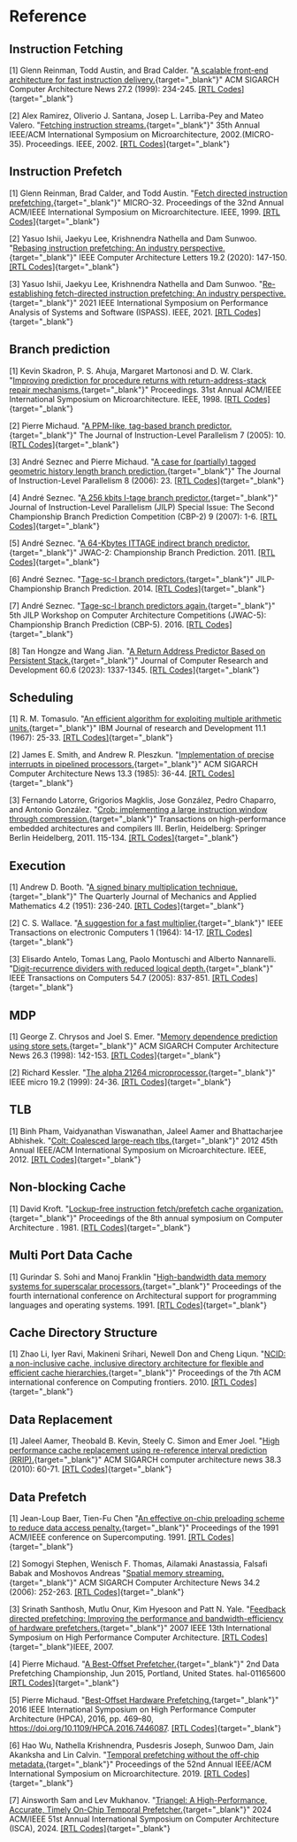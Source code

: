 # Reference

## Instruction Fetching

[1] Glenn Reinman, Todd Austin, and Brad Calder. "[A scalable front-end architecture for fast instruction delivery.](https://doi.org/10.1145/307338.300999){target="_blank"}" ACM SIGARCH Computer Architecture News 27.2 (1999): 234-245. [[RTL Codes]](https://github.com/OpenXiangShan/XiangShan/blob/master/src/main/scala/xiangshan/frontend/NewFtq.scala){target="_blank"}

[2] Alex Ramirez, Oliverio J. Santana, Josep L. Larriba-Pey and Mateo Valero. "[Fetching instruction streams.](https://doi.org/10.1109/MICRO.2002.1176264){target="_blank"}" 35th Annual IEEE/ACM International Symposium on Microarchitecture, 2002.(MICRO-35). Proceedings. IEEE, 2002. [[RTL Codes]](https://github.com/OpenXiangShan/XiangShan/blob/master/src/main/scala/xiangshan/frontend){target="_blank"}

## Instruction Prefetch

[1] Glenn Reinman, Brad Calder, and Todd Austin. "[Fetch directed instruction prefetching.](https://doi.org/10.1109/MICRO.1999.809439){target="_blank"}" MICRO-32. Proceedings of the 32nd Annual ACM/IEEE International Symposium on Microarchitecture. IEEE, 1999. [[RTL Codes]](https://github.com/OpenXiangShan/XiangShan/blob/master/src/main/scala/xiangshan/frontend/icache){target="_blank"}

[2] Yasuo Ishii, Jaekyu Lee, Krishnendra Nathella and Dam Sunwoo. "[Rebasing instruction prefetching: An industry perspective.](https://doi.org/10.1109/LCA.2020.3035068){target="_blank"}" IEEE Computer Architecture Letters 19.2 (2020): 147-150. [[RTL Codes]](https://github.com/OpenXiangShan/XiangShan/blob/master/src/main/scala/xiangshan/frontend){target="_blank"}

[3] Yasuo Ishii, Jaekyu Lee, Krishnendra Nathella and Dam Sunwoo. "[Re-establishing fetch-directed instruction prefetching: An industry perspective.](https://doi.org/10.1109/ISPASS51385.2021.00034){target="_blank"}" 2021 IEEE International Symposium on Performance Analysis of Systems and Software (ISPASS). IEEE, 2021. [[RTL Codes]](https://github.com/OpenXiangShan/XiangShan/blob/master/src/main/scala/xiangshan/frontend){target="_blank"}

## Branch prediction

[1] Kevin Skadron, P. S. Ahuja, Margaret Martonosi and D. W. Clark. "[Improving prediction for procedure returns with return-address-stack repair mechanisms.](https://doi.org/10.1109/MICRO.1998.742787){target="_blank"}" Proceedings. 31st Annual ACM/IEEE International Symposium on Microarchitecture. IEEE, 1998. [[RTL Codes]](https://github.com/OpenXiangShan/XiangShan/blob/master/src/main/scala/xiangshan/frontend/newRAS.scala){target="_blank"}

[2] Pierre Michaud. "[A PPM-like, tag-based branch predictor.](https://inria.hal.science/hal-03406188){target="_blank"}" The Journal of Instruction-Level Parallelism 7 (2005): 10. [[RTL Codes]](https://github.com/OpenXiangShan/XiangShan/blob/master/src/main/scala/xiangshan/frontend/Tage.scala){target="_blank"}

[3] André Seznec and Pierre Michaud. "[A case for (partially) tagged geometric history length branch prediction.](https://inria.hal.science/hal-03408381){target="_blank"}" The Journal of Instruction-Level Parallelism 8 (2006): 23. [[RTL Codes]](https://github.com/OpenXiangShan/XiangShan/blob/master/src/main/scala/xiangshan/frontend/Tage.scala){target="_blank"}

[4] André Seznec. "[A 256 kbits l-tage branch predictor.](http://www.irisa.fr/caps/people/seznec/L-TAGE.pdf){target="_blank"}" Journal of Instruction-Level Parallelism (JILP) Special Issue: The Second Championship Branch Prediction Competition (CBP-2) 9 (2007): 1-6. [[RTL Codes]](https://github.com/OpenXiangShan/XiangShan/blob/master/src/main/scala/xiangshan/frontend/Tage.scala){target="_blank"}

[5] André Seznec. "[A 64-Kbytes ITTAGE indirect branch predictor.](https://inria.hal.science/hal-00639041){target="_blank"}" JWAC-2: Championship Branch Prediction. 2011. [[RTL Codes]](https://github.com/OpenXiangShan/XiangShan/blob/master/src/main/scala/xiangshan/frontend/ITTAGE.scala){target="_blank"}

[6] André Seznec. "[Tage-sc-l branch predictors.](https://inria.hal.science/hal-01086920){target="_blank"}" JILP-Championship Branch Prediction. 2014. [[RTL Codes]](https://github.com/OpenXiangShan/XiangShan/blob/master/src/main/scala/xiangshan/frontend/SC.scala){target="_blank"}

[7] André Seznec. "[Tage-sc-l branch predictors again.](https://inria.hal.science/hal-01354253){target="_blank"}" 5th JILP Workshop on Computer Architecture Competitions (JWAC-5): Championship Branch Prediction (CBP-5). 2016. [[RTL Codes]](https://github.com/OpenXiangShan/XiangShan/blob/master/src/main/scala/xiangshan/frontend/SC.scala){target="_blank"}

[8] Tan Hongze and Wang Jian. "[A Return Address Predictor Based on Persistent Stack.](https://crad.ict.ac.cn/en/article/doi/10.7544/issn1000-1239.202111274){target="_blank"}" Journal of Computer Research and Development 60.6 (2023): 1337-1345. [[RTL Codes]](https://github.com/OpenXiangShan/XiangShan/blob/master/src/main/scala/xiangshan/frontend/newRAS.scala){target="_blank"}

## Scheduling

[1] R. M. Tomasulo. "[An efficient algorithm for exploiting multiple arithmetic units.](https://doi.org/10.1147/rd.111.0025){target="_blank"}" IBM Journal of research and Development 11.1 (1967): 25-33. [[RTL Codes]](https://github.com/OpenXiangShan/XiangShan/tree/master/src/main/scala/xiangshan/backend){target="_blank"}

[2] James E. Smith, and Andrew R. Pleszkun. "[Implementation of precise interrupts in pipelined processors.](https://doi.org/10.1145/327070.327125){target="_blank"}" ACM SIGARCH Computer Architecture News 13.3 (1985): 36-44. [[RTL Codes]](https://github.com/OpenXiangShan/XiangShan/blob/master/src/main/scala/xiangshan/backend/rob/Rob.scala){target="_blank"}

[3] Fernando Latorre, Grigorios Magklis, Jose González, Pedro Chaparro, and Antonio González. "[Crob: implementing a large instruction window through compression.](https://doi.org/10.1007/978-3-642-19448-1_7){target="_blank"}" Transactions on high-performance embedded architectures and compilers III. Berlin, Heidelberg: Springer Berlin Heidelberg, 2011. 115-134. [[RTL Codes]](https://github.com/OpenXiangShan/XiangShan/blob/master/src/main/scala/xiangshan/backend/rename/CompressUnit.scala){target="_blank"}

## Execution

[1] Andrew D. Booth. "[A signed binary multiplication technique.](https://doi.org/10.1093/qjmam/4.2.236){target="_blank"}" The Quarterly Journal of Mechanics and Applied Mathematics 4.2 (1951): 236-240. [[RTL Codes]](https://github.com/OpenXiangShan/XiangShan/blob/master/src/main/scala/xiangshan/backend/fu/Multiplier.scala){target="_blank"}

[2] C. S. Wallace. "[A suggestion for a fast multiplier.](https://doi.org/10.1109/PGEC.1964.263830){target="_blank"}" IEEE Transactions on electronic Computers 1 (1964): 14-17. [[RTL Codes]](https://github.com/OpenXiangShan/XiangShan/blob/master/src/main/scala/xiangshan/backend/fu/Multiplier.scala){target="_blank"}

[3] Elisardo Antelo, Tomas Lang, Paolo Montuschi and Alberto Nannarelli. "[Digit-recurrence dividers with reduced logical depth.](https://doi.org/10.1109/TC.2005.115){target="_blank"}" IEEE Transactions on Computers 54.7 (2005): 837-851. [[RTL Codes]](https://github.com/OpenXiangShan/XiangShan/blob/master/src/main/scala/xiangshan/backend/fu/SRT16Divider.scala){target="_blank"}

## MDP

[1] George Z. Chrysos and Joel S. Emer. "[Memory dependence prediction using store sets.](https://doi.org/10.1145/279361.279378){target="_blank"}" ACM SIGARCH Computer Architecture News 26.3 (1998): 142-153. [[RTL Codes]](https://github.com/OpenXiangShan/XiangShan/blob/master/src/main/scala/xiangshan/mem/mdp/StoreSet.scala){target="_blank"}

[2] Richard Kessler. "[The alpha 21264 microprocessor.](https://doi.org/10.1109/40.755465){target="_blank"}" IEEE micro 19.2 (1999): 24-36. [[RTL Codes]](https://github.com/OpenXiangShan/XiangShan/blob/master/src/main/scala/xiangshan/mem/mdp/WaitTable.scala){target="_blank"}

## TLB

[1] Binh Pham, Vaidyanathan Viswanathan, Jaleel Aamer and Bhattacharjee Abhishek. "[Colt: Coalesced large-reach tlbs.](https://doi.org/10.1109/MICRO.2012.32){target="_blank"}" 2012 45th Annual IEEE/ACM International Symposium on Microarchitecture. IEEE, 2012. [[RTL Codes]](https://github.com/OpenXiangShan/XiangShan/blob/master/src/main/scala/xiangshan/cache/mmu/TLB.scala){target="_blank"}

## Non-blocking Cache

[1] David Kroft. "[Lockup-free instruction fetch/prefetch cache organization.](https://dl.acm.org/doi/10.5555/800052.801868){target="_blank"}" Proceedings of the 8th annual symposium on Computer Architecture
. 1981. [[RTL Codes]](https://github.com/OpenXiangShan/XiangShan/blob/master/src/main/scala/xiangshan/cache/dcache/mainpipe/MissQueue.scala){target="_blank"}

## Multi Port Data Cache

[1] Gurindar S. Sohi and Manoj Franklin "[High-bandwidth data memory systems for superscalar processors.](https://github.com/OpenXiangShan/XiangShan/blob/master/src/main/scala/xiangshan/cache/dcache/data/BankedDataArray.scala){target="_blank"}" Proceedings of the fourth international conference on Architectural support for programming languages and operating systems. 1991. [[RTL Codes]](){target="_blank"}

## Cache Directory Structure

[1] Zhao Li, Iyer Ravi, Makineni Srihari, Newell Don and Cheng Liqun. "[NCID: a non-inclusive cache, inclusive directory architecture for flexible and efficient cache hierarchies.](https://github.com/OpenXiangShan/CoupledL2/tree/master/src/main/scala/coupledL2){target="_blank"}" Proceedings of the 7th ACM international conference on Computing frontiers. 2010. [[RTL Codes]](){target="_blank"}

## Data Replacement

[1] Jaleel Aamer, Theobald B. Kevin, Steely C. Simon and Emer Joel. "[High performance cache replacement using re-reference interval prediction (RRIP).](https://github.com/OpenXiangShan/CoupledL2/blob/master/src/main/scala/coupledL2/utils/Replacer.scala){target="_blank"}" ACM SIGARCH computer architecture news 38.3 (2010): 60-71. [[RTL Codes]](){target="_blank"}

## Data Prefetch

[1] Jean-Loup Baer, Tien-Fu Chen "[An effective on-chip preloading scheme to reduce data access penalty.](https://github.com/OpenXiangShan/XiangShan/blob/master/src/main/scala/xiangshan/mem/prefetch/L1StridePrefetcher.scala){target="_blank"}" Proceedings of the 1991 ACM/IEEE conference on Supercomputing. 1991. [[RTL Codes]](){target="_blank"}

[2] Somogyi Stephen, Wenisch F. Thomas, Ailamaki Anastassia, Falsafi Babak and Moshovos Andreas "[Spatial memory streaming.](https://github.com/OpenXiangShan/XiangShan/blob/master/src/main/scala/xiangshan/mem/prefetch/SMSPrefetcher.scala){target="_blank"}" ACM SIGARCH Computer Architecture News 34.2 (2006): 252-263. [[RTL Codes]](){target="_blank"}

[3] Srinath Santhosh, Mutlu Onur, Kim Hyesoon and Patt N. Yale. "[Feedback directed prefetching: Improving the performance and bandwidth-efficiency of hardware prefetchers.](https://github.com/OpenXiangShan/XiangShan/blob/master/src/main/scala/xiangshan/mem/prefetch/FDP.scala){target="_blank"}" 2007 IEEE 13th International Symposium on High Performance Computer Architecture. [[RTL Codes]](){target="_blank"}IEEE, 2007.

[4] Pierre Michaud. "[A Best-Offset Prefetcher.](https://github.com/OpenXiangShan/CoupledL2/blob/master/src/main/scala/coupledL2/prefetch/BestOffsetPrefetch.scala){target="_blank"}" 2nd Data Prefetching Championship, Jun 2015, Portland, United States. hal-01165600 [[RTL Codes]](){target="_blank"}

[5] Pierre Michaud. "[Best-Offset Hardware Prefetching.](https://github.com/OpenXiangShan/CoupledL2/blob/master/src/main/scala/coupledL2/prefetch/BestOffsetPrefetch.scala){target="_blank"}" 2016 IEEE International Symposium on High Performance Computer Architecture (HPCA), 2016, pp. 469–80, https://doi.org/10.1109/HPCA.2016.7446087. [[RTL Codes]](){target="_blank"}

[6] Hao Wu, Nathella Krishnendra, Pusdesris Joseph, Sunwoo Dam, Jain Akanksha and Lin Calvin. "[Temporal prefetching without the off-chip metadata.](https://github.com/OpenXiangShan/CoupledL2/blob/master/src/main/scala/coupledL2/prefetch/TemporalPrefetch.scala){target="_blank"}" Proceedings of the 52nd Annual IEEE/ACM International Symposium on Microarchitecture. 2019. [[RTL Codes]](){target="_blank"}

[7] Ainsworth Sam and Lev Mukhanov. "[Triangel: A High-Performance, Accurate, Timely On-Chip Temporal Prefetcher.](https://github.com/OpenXiangShan/CoupledL2/blob/master/src/main/scala/coupledL2/prefetch/TemporalPrefetch.scala){target="_blank"}" 2024 ACM/IEEE 51st Annual International Symposium on Computer Architecture (ISCA), 2024. [[RTL Codes]](){target="_blank"}
